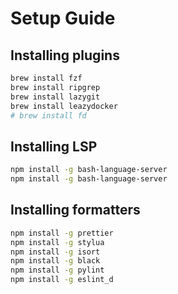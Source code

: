 # Setup Guide

## Installing plugins

```bash
brew install fzf
brew install ripgrep
brew install lazygit
brew install leazydocker
# brew install fd
```

## Installing LSP

```bash
npm install -g bash-language-server
npm install -g bash-language-server
```

## Installing formatters

```bash
npm install -g prettier
npm install -g stylua
npm install -g isort
npm install -g black
npm install -g pylint
npm install -g eslint_d
```
